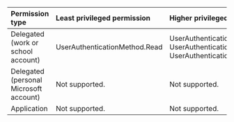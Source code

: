|Permission type|Least privileged permission|Higher privileged permissions|
|:---|:---|:---|
|Delegated (work or school account)|UserAuthenticationMethod.Read|UserAuthenticationMethod.Read.All, UserAuthenticationMethod.ReadWrite, UserAuthenticationMethod.ReadWrite.All|
|Delegated (personal Microsoft account)|Not supported.|Not supported.|
|Application|Not supported.|Not supported.|

